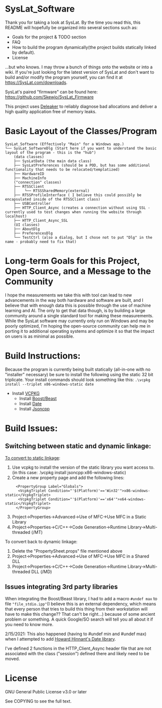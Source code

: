 # SysLat_Software

Thank you for taking a look at SysLat. By the time you read this, this README will hopefully be organized into several sections such as:
* Goals for the project & TODO section
* FAQ
* How to build the program dynamically(the project builds statically linked by default).
* License

...but who knows. I may throw a bunch of things onto the website or into a wiki. If you're just looking for the latest version of SysLat and don't want to build and/or modify the program yourself, you can find it at https://SysLat.com/downloads.

SysLat's paired "firmware" can be found here: https://github.com/Skewjo/SysLat_Firmware

This project uses [Deleaker](https://www.deleaker.com/) to reliably diagnose bad allocations and deliver a high quality application free of memory leaks.

# Basic Layout of the Classes/Program
```
SysLat_Software (Effectively "Main" for a Windows app.)
└── SysLat_SoftwareDlg (Start here if you want to understand the basic layout of the program - this is the "hub")  
    (data classes)  
    ├── SysLatData (the main data class)  
    ├── SysLatPreferences (should be a POD, but has some additional functionality that needs to be relocated/templatized)  
    ├── HardwareID  
    ├── MachineInfo  
    ("connection" classes)  
    ├── RTSSClient  
    │    └── RTSSSharedMemory(external)  
    ├── RTSSProfileInterface ( I believe this could possibly be encapsulated inside of the RTSSClient class)  
    ├── USBController  
    ├── HTTP_Client_Async (creates a connection without using SSL - currently used to test changes when running the website through localhost)  
    ├── HTTP_Client_Async_SSL  
    (UI classes)  
    ├── AboutDlg  
    ├── PreferencesDlg  
    └── TestCtrl (also a dialog, but I chose not to put "Dlg" in the name - probably need to fix that)  
```
    
# Long-term Goals for this Project, Open Source, and a Message to the Community

I hope the measurements we take this with tool can lead to new advancements in the way both hardware and software are built, and I believe that with enough data this is possible through the use of machine learning and AI.
The only to get that data though, is by building a large community around a single standard tool for making these measurements. 
While the SysLat software may currently only run on Windows and may be poorly optimized, I'm hoping the open-source community can help me in porting it to additional operating systems and optimize it so that the impact on users is as minimal as possible.


# Build Instructions:
Because the program is currently being built statically (all-in-one with no "installer" necessary) be sure to install the following using the static 32 bit triplicate. Your install commands should look something like this: ```.\vcpkg install --triplet x86-windows-static date```
* Install [VCPKG](https://docs.microsoft.com/en-us/cpp/build/vcpkg?view=msvc-160)
  * Install [Boost/Beast](https://github.com/boostorg/beast)
  * Install [Date](https://github.com/HowardHinnant/date)
  * Install [Jsoncpp](https://github.com/open-source-parsers/jsoncpp)

# Build Issues:
## Switching between static and dynamic linkage:
[To convert to static linkage](https://devblogs.microsoft.com/cppblog/vcpkg-updates-static-linking-is-now-available/):
  1. Use vcpkg to install the version of the static library you want access to. (in this case: .\vcpkg install jsoncpp:x86-windows-static)
  2. Create a new property page and add the following lines:
  ```
       <PropertyGroup Label="Globals">
        <VcpkgTriplet Condition="'$(Platform)'=='Win32'">x86-windows-static</VcpkgTriplet>
        <VcpkgTriplet Condition="'$(Platform)'=='x64'">x64-windows-static</VcpkgTriplet>
       </PropertyGroup>
  ```      
  3. Project->Properties->Advanced->Use of MFC->Use MFC in a Static Library
  4. Project->Properties->C/C++->Code Generation->Runtime Library->Multi-threaded (/MT)
  
To convert back to dynamic linkage:
  1. Delete the "PropertySheet.props" file mentioned above
  2. Project->Properties->Advanced->Use of MFC->Use MFC in a Shared DLL
  3. Project->Properties->C/C++->Code Generation->Runtime Library->Multi-threaded DLL (/MD)

## Issues integrating 3rd party libraries
When integrating the Boost/Beast library, I had to add a macro ```#undef max``` to file ```"file_stdio.ipp"```(I believe this is an external dependency, which means that every person that tries to build this thing from their workstation will have to make this change?? That can't be right...) because of some ancient problem or something. A quick Google/SO search will tell you all about it if you need to know more.

2/15/2021: This also happened (having to #undef min and #undef max) when I attempted to add [Howard Hinnant's Date library](https://howardhinnant.github.io/date/date.html).

I've defined 2 functions in the HTTP_Client_Async header file that are not associated with the class ("session") defined there and likely need to be moved. 


# License
GNU General Public License v3.0 or later

See COPYING to see the full text.
